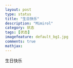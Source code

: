 ```yaml
---
layout: post
type: status
title: "生日快乐"
description: "Mimirol"
category: 状态
tags: [状态]
imagefeature: default_bg1.jpg
comments: true
mathjax: 
---
```

生日快乐
